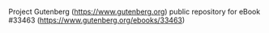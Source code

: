 Project Gutenberg (https://www.gutenberg.org) public repository for eBook #33463 (https://www.gutenberg.org/ebooks/33463)
